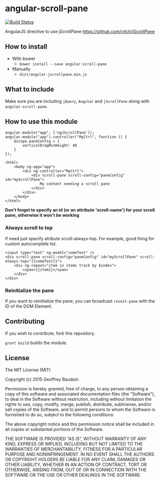 angular-scroll-pane
===================

[![Build Status](https://travis-ci.org/lght/angular-scroll-pane.svg?branch=master)](https://travis-ci.org/lght/angular-scroll-pane)

AngularJS directive to use jScrollPane https://github.com/vitch/jScrollPane

## How to install

 - With bower
	 - `bower install --save angular-scroll-pane`
 - Manually
	 - `dist/angular-jscrollpane.min.js`

## What to include

Make sure you are including `jQuery`, `Angular` and `jScrollPane` along with `angular-scroll-pane`.

## How to use this module

```
angular.module("app", ['ngJScrollPane']);
angular.module("app").controller("MyCtrl", function () {
	$scope.paneConfig = {
		verticalDragMinHeight: 40
	}
});

<html>
	<body ng-app="app">
		<div ng-controller="MyCtrl">
			<div scroll-pane scroll-config="paneConfig" id="myScrollPane">
				My content needing a scroll pane
			</div>
		</div>
	</body>
</html>
```

**Don't forget to specify an id (or an attribute 'scroll-name') for your scroll pane, otherwise it won't be working**

### Always scroll to top

If need just specify atribute scroll-always-top. For example, good thing for custom autocomplete list.

```
<input type="text" ng-model="someText" />
<div scroll-pane scroll-config="paneConfig" id="myScrollPane" scroll-always-top="{{someText}}">
    <div ng-repeat="item in items track by $index">
        <span>{{item}}</span>
    </div>            
</div>
```

### Reinitialize the pane

If you want to reinitialize the pane, you can broadcast `reinit-pane` with the ID of the DOM Element.

## Contributing

If you wish to contribute, fork this repository.

`grunt build` builds the module.

## License

The MIT License (MIT)

Copyright (c) 2015 Geoffrey Bauduin

Permission is hereby granted, free of charge, to any person obtaining a copy
of this software and associated documentation files (the "Software"), to deal
in the Software without restriction, including without limitation the rights
to use, copy, modify, merge, publish, distribute, sublicense, and/or sell
copies of the Software, and to permit persons to whom the Software is
furnished to do so, subject to the following conditions:

The above copyright notice and this permission notice shall be included in all
copies or substantial portions of the Software.

THE SOFTWARE IS PROVIDED "AS IS", WITHOUT WARRANTY OF ANY KIND, EXPRESS OR
IMPLIED, INCLUDING BUT NOT LIMITED TO THE WARRANTIES OF MERCHANTABILITY,
FITNESS FOR A PARTICULAR PURPOSE AND NONINFRINGEMENT. IN NO EVENT SHALL THE
AUTHORS OR COPYRIGHT HOLDERS BE LIABLE FOR ANY CLAIM, DAMAGES OR OTHER
LIABILITY, WHETHER IN AN ACTION OF CONTRACT, TORT OR OTHERWISE, ARISING FROM,
OUT OF OR IN CONNECTION WITH THE SOFTWARE OR THE USE OR OTHER DEALINGS IN THE
SOFTWARE.



